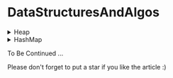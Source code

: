# DataStructuresAndAlgos
<details>
  <summary>Heap</summary>
	<br>

This article is to deep dive into one of the most fundamental data structures called Heap. The objective of this post is to understand the basics of Heap, time complexities, and identify patterns when to use Heap as a data structure.

Heap questions are one of the most common questions frequently asked in interviews.

The confidence in HEAP data structure is guranteed if you finish below mentioned 23 questions.

# What is Heap?
- It is mainly used to represent a priority queue.
- It is represented as a Binary Tree (a tree structure where a node of a tree has a maximum of two child nodes). Heaps are complete binary trees.
- A simple array can be used to represent a Heap where array indices refer to the node position in the tree.
- Parent and child nodes can be accessed with indices:
   - A root node｜i = 0, the first item of the array
   - A parent node｜parent(i) = (i-1) / 2
   - A left child node｜left(i) = 2i+1
   - A right child node｜right(i)= 2i+2
- Two type of Heaps — Min Heap, Max Heap
  - Min Heap — the parent node always has a smaller value than the child nodes.
  - Max Heap — the parent node is always larger than the child node value.	
	
- Usually, when a type is not mentioned, it refers to the MinHeap. java PriorityQueue has minHeap as default.
- minHeap are used in tasks related to scheduling or assignment. A more detailed explanation is under the Patterns section below.
	
# Heap Operations
The basic operations in java PriorityQueue are:

heapify
The heapify operation converts the iterable array heap into a tree structure w.r.t heap order.

heappush
It inserts an element into the heap. Post insertion the heap order is adjusted to maintain the heap properties.

import heapq as hq
# Simple array is heap
	
```
Integer[] numArr ={1,2,1,3,3,5,7};
PriorityQueue<Integer> minHeap = new PriorityQueue();
# this is done to convert iterable into a heap tree
minHeap.addAll(Arrays.asList(numArr));
```	
# Adding an element to the heap
```	
minHeap.add(5)
```	
# Removing an element to the heap
This operation is to remove the element from the heap. By default it is minHeap, so this operation removes the min element from the minHeap. And for maxHeap, it is the maximum element. Post removal, heapify is called internally to maintain the heap order.
	
```
minHeap.poll();
```
	
# Getting top element from the heap
```	
int value = minHeap.peek(); # return the top element in the minheap which is the smallest element without removing it. 
```

Problem Patterns where HEAP is used
Based on my understanding, different questions where HEAP is common data structure to use can be categorized in following 4 categories:

Top K Pattern
Merge K Sorted Pattern
Two Heaps Pattern
Minimum Number Pattern
All questions under one patterns has some similarities in terms of using HEAP as a data structure. Completing these questions would gurantee you mastery on the HEAP data structure. Below list includes some of the most common questions asked in most of the companies.

- Top K Pattern
  - LC #215 - Kth largest number in an array
  - LC #973 - K closest points to origin
  - LC #347 - Top k frequent elements/numbers
  - LC #692 - Top k frequent words
  - LC #264 - Ugly Number II
  - LC #451 - Frequency Sort
  - LC #703 - Kth largest number in a stream
  - LC #767 - Reorganize String
  - LC #358 - Rearrange string K distance apart
  - LC #1439 - Kth smallest sum of a matrix with sorted rows

- Merge K sorted pattern
  - LC #23 - Merge K sorted
  - LC #373 - K pairs with the smallest sum
  - LC #378 - K smallest numbers in M-sorted lists

- Two Heaps Pattern
  - LC #295 - Find median from a data stream
  - LC #480 - Sliding window Median
  - LC #502 - Maximize Capital/IPO

- Minimum number Pattern
  - LC #1167 - Minimum Cost to connect sticks/ropes
  - LC #253 - Meeting Rooms II
  - LC #759 - Employee free time
  - LC #857 - Minimumcost to hire K workers
  - LC #621 - Minimum number of CPU (Task scheduler)
  - LC #871 - Minimum number of Refueling stops
	

<a href="https://leetcode.com/list/9t3f1x82" target="_blank">All Problems in one list</a>

</details>  

<details>
    <summary>HashMap</summary>
	<br>
 This article is to deep dive into one of the most fundamental data structures called HashMap. The objective of this post is to understand the basics of HashMap, time complexities, and identify patterns when to use HashMap as a data structure.

What is HashMap?
- It is a type of fast key lookup data structure.
- It is represented as list of pairs the first part of the pair is called key and the second part is called the value
- Any value can be accessed through the unique key that hashed through hashing function and refer to specific index, the key aslo can be null.
- Two type of Maps — the map is an interface and HashMap implements that interface, TreeMap also do the same
  - HashMap — order pairs in order of insertion.
  - TreeMap — Order pairs based on the key values with some overhead complexity.	


We may think about the hashmap when we want to have constant runtime for insertion and for retrieving O(1)
	
# HashMap Operations

# Create HashMap
```
HashMap<Integer,Integer> hashMap = new HashMap<>();
```
# Add -> O(1)	
```
HashMap<Integer,Integer> hashMap = new HashMap<>();
// key: 1 & value: 5
hashMap.put(1,5);
hashMap.put(1,5);
hashMap.put(2,7);
hashMap.put(3,6);
hashMap.put(null,4);	
//hashMap = [(1->5),(2->7),(3->6),(null->4)]
```	
# Get -> O(1)	
```
hashMap.get(1); // return 5
```
# PutIfAbsent -> O(1)	
```
 hashMap.putIfAbsent(10,2);
// will check if the key 10 doesn't exit will add it with its value
```
# PutIfAbsent -> O(1)	
```
hashMap.getOrDefault(10,2);
//Returns the value to which the specified key is mapped,or defaultValue if this map contains no mapping for the key.
```
# ContainsKey -> O(1)		
```
hashMap.containsKey(10);
//Returns true if this map contains a mapping for the specified key.
```	
# Remove -> ~ O(1)	
```
hashMap.remove(1); 
```	
	
	
<a href="https://leetcode.com/tag/hash-table" target="_blank">All Problems in one list</a>
	
</details>	
	
	
To Be Continued ... 
	
Please don't forget to put a star if you like the article :)
